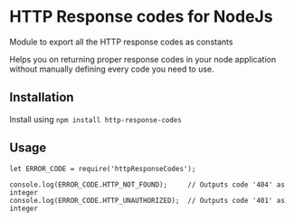 # HTTP Response codes for NodeJs

Module to export all the HTTP response codes as constants

Helps you on returning proper response codes in your node application without manually defining every code you need to use.

## Installation

Install using `npm install http-response-codes`

## Usage

```
let ERROR_CODE = require('httpResponseCodes');

console.log(ERROR_CODE.HTTP_NOT_FOUND);     // Outputs code '404' as integer
console.log(ERROR_CODE.HTTP_UNAUTHORIZED);  // Outputs code '401' as integer

```


